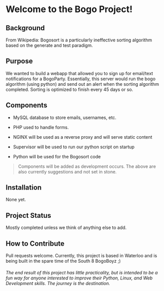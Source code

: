 # Welcome to the Bogo Project!

## Background
From Wikipedia: Bogosort is a particularly ineffective sorting algorithm based on the generate and test paradigm.

## Purpose
We wanted to build a webapp that allowed you to sign up for email/text notifications for a BogoParty. Essentially, this server would run the bogo algorithm (using python) and send out an alert when the sorting algorithm completed. Sorting is optimized to finish every 45 days or so.

## Components
- MySQL database to store emails, usernames, etc.

- PHP used to handle forms.

- NGINX will be used as a reverse proxy and will serve static content

- Supervisor will be used to run our python script on startup

- Python will be used for the Bogosort code

> Components will be added as development occurs. The above are also currently suggestions and not set in stone. 

## Installation
None yet.

## Project Status
Mostly completed unless we think of anything else to add.

## How to Contribute
Pull requests welcome. Currently, this project is based in Waterloo and is being built in the spare time of the South 8 BogoBoyz ;)

###### The end result of this project has little practicality, but is intended to be a fun way for anyone interested to improve their Python, Linux, and Web Development skills. The journey is the destination.

